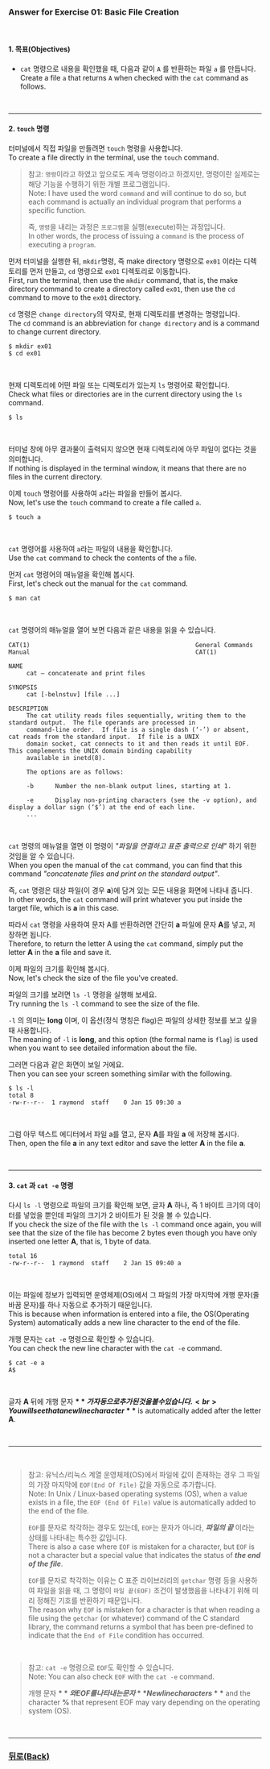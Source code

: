 ### Answer for Exercise 01: Basic File Creation

<br>

#### 1. 목표(Objectives)

* `cat` 명령으로 내용을 확인했을 때, 다음과 같이 `A` 를 반환하는 파일 `a` 를 만듭니다.<br>
  Create a file `a` that returns `A` when checked with the `cat` command as follows.<br>

<br>

---

#### 2. `touch` 명령

터미널에서 직접 파일을 만들려면 `touch` 명령을 사용합니다.<br>
To create a file directly in the terminal, use the `touch` command.

> 참고: `명령`이라고 하였고 앞으로도 계속 명령이라고 하겠지만, 명령이란 실제로는 해당 기능을 수행하기 위한 개별 프로그램입니다.<br>
> Note: I have used the word `command` and will continue to do so, but each command is actually an individual program that performs a specific function.
>
> 즉, `명령`을 내리는 과정은 `프로그램`을 실행(execute)하는 과정입니다.<br>
> In other words, the process of issuing a `command` is the process of executing a `program`.

먼저 터미널을 실행한 뒤, `mkdir`명령, 즉 make directory 명령으로 `ex01` 이라는 디렉토리를 먼저 만들고, `cd` 명령으로 `ex01` 디렉토리로 이동합니다.<br>
First, run the terminal, then use the `mkdir` command, that is, the make directory command to create a directory called `ex01`, then use the `cd` command to move to the `ex01` directory.

`cd` 명령은 `change directory`의 약자로, 현재 디렉토리를 변경하는 명령입니다.<br>
The `cd` command is an abbreviation for `change directory` and is a command to change current directory.

```
$ mkdir ex01
$ cd ex01
```
<br>

현재 디렉토리에 어떤 파일 또는 디렉토리가 있는지 `ls` 명령어로 확인합니다.<br>
Check what files or directories are in the current directory using the `ls` command.

```
$ ls
```
<br>

터미널 창에 아무 결과물이 출력되지 않으면 현재 디렉토리에 아무 파일이 없다는 것을 의미합니다.<br>
If nothing is displayed in the terminal window, it means that there are no files in the current directory.<br>

이제 `touch` 명령어를 사용하여 `a`라는 파일을 만들어 봅시다.<br>
Now, let's use the `touch` command to create a file called `a`.<br>

```
$ touch a
```
<br>

`cat` 명령어를 사용하여 `a`라는 파일의 내용을 확인합니다.<br>
Use the `cat` command to check the contents of the `a` file.<br>

먼저 `cat` 명령어의 매뉴얼을 확인해 봅시다.<br>
First, let's check out the manual for the `cat` command.<br>

```
$ man cat
```
<br>

`cat` 명령어의 매뉴얼을 열어 보면 다음과 같은 내용을 읽을 수 있습니다.<br>

```
CAT(1)                                              General Commands Manual                                              CAT(1)

NAME
     cat – concatenate and print files

SYNOPSIS
     cat [-belnstuv] [file ...]

DESCRIPTION
     The cat utility reads files sequentially, writing them to the standard output.  The file operands are processed in
     command-line order.  If file is a single dash (‘-’) or absent, cat reads from the standard input.  If file is a UNIX
     domain socket, cat connects to it and then reads it until EOF.  This complements the UNIX domain binding capability
     available in inetd(8).

     The options are as follows:

     -b      Number the non-blank output lines, starting at 1.

     -e      Display non-printing characters (see the -v option), and display a dollar sign (‘$’) at the end of each line.
     ...
```
<br>

`cat` 명령의 매뉴얼을 열면 이 명령이 *"파일을 연결하고 표준 출력으로 인쇄"* 하기 위한 것임을 알 수 있습니다.<br>
When you open the manual of the `cat` command, you can find that this command *"concatenate files and print on the standard output"*.<br>

즉, `cat` 명령은 대상 파일(이 경우 **a**)에 담겨 있는 모든 내용을 화면에 나타내 줍니다.<br>
In other words, the `cat` command will print whatever you put inside the target file, which is **a** in this case.<br>

따라서 `cat` 명령을 사용하여 문자 A를 반환하려면 간단히 **a** 파일에 문자 **A**를 넣고, 저장하면 됩니다.<br>
Therefore, to return the letter A using the `cat` command, simply put the letter **A** in the **a** file and save it.<br>

이제 파일의 크기를 확인해 봅시다.<br>
Now, let's check the size of the file you've created.

파일의 크기를 보려면 `ls -l` 명령을 실행해 보세요.<br>
Try running the `ls -l` command to see the size of the file.<br>

`-l` 의 의미는 **long** 이며, 이 옵션(정식 명칭은 flag)은 파일의 상세한 정보를 보고 싶을 때 사용합니다.<br>
The meaning of `-l` is **long**, and this option (the formal name is `flag`) is used when you want to see detailed information about the file.<br>

그러면 다음과 같은 화면이 보일 거에요.<br>
Then you can see your screen something similar with the following.<br>

```
$ ls -l
total 8
-rw-r--r--  1 raymond  staff    0 Jan 15 09:30 a
```
<br>

그럼 아무 텍스트 에디터에서 파일 a를 열고, 문자 **A**를 파일 **a** 에 저장해 봅시다.<br>
Then, open the file **a** in any text editor and save the letter **A** in the file **a**.<br>

<br>

---

#### 3. `cat` 과 `cat -e` 명령

다시 `ls -l` 명령으로 파일의 크기를 확인해 보면, 글자 **A** 하나, 즉 1 바이트 크기의 데이터를 넣었을 뿐인데 파일의 크기가 2 바이트가 된 것을 볼 수 있습니다.<br>
If you check the size of the file with the `ls -l` command once again, you will see that the size of the file has become 2 bytes even though you have only inserted one letter **A**, that is, 1 byte of data.<br>

```
total 16
-rw-r--r--  1 raymond  staff    2 Jan 15 09:40 a
```
<br>

이는 파일에 정보가 입력되면 운영체제(OS)에서 그 파일의 가장 마지막에 개행 문자(줄바꿈 문자)를 하나 자동으로 추가하기 때문입니다.<br>
This is because when information is entered into a file, the OS(Operating System) automatically adds a new line character to the end of the file.<br>

개행 문자는 `cat -e` 명령으로 확인할 수 있습니다.<br>
You can check the new line character with the `cat -e` command.<br>

```
$ cat -e a
A$
```
<br>

글자 **A** 뒤에 개행 문자 **$** 가 자동으로 추가된 것을 볼 수 있습니다.<br>
You will see that a newline character **$** is automatically added after the letter **A**.<br>

<br>

---

<br>

> 참고: 유닉스/리눅스 계열 운영체제(OS)에서 파일에 값이 존재하는 경우 그 파일의 가장 마지막에 `EOF(End Of File)` 값을 자동으로 추가합니다.<br>
> Note: In Unix / Linux-based operating systems (OS), when a value exists in a file, the `EOF (End Of File)` value is automatically added to the end of the file.<br>
> 
> `EOF`를 문자로 착각하는 경우도 있는데, `EOF`는 문자가 아니라, ***파일의 끝*** 이라는 상태를 나타내는 특수한 값입니다.<br>
> There is also a case where `EOF` is mistaken for a character, but `EOF` is not a character but a special value that indicates the status of ***the end of the file***.<br>
>
> `EOF`를 문자로 착각하는 이유는 C 표준 라이브러리의 `getchar` 명령 등을 사용하여 파일을 읽을 때, 그 명령이 `파일 끝(EOF)` 조건이 발생했음을 나타내기 위해 미리 정해진 기호를 반환하기 때문입니다.<br>
> The reason why `EOF` is mistaken for a character is that when reading a file using the `getchar` (or whatever) command of the C standard library, the command returns a symbol that has been pre-defined to indicate that the `End of File` condition has occurred.<br>

<br>

> 참고: `cat -e` 명령으로 `EOF`도 확인할 수 있습니다.<br>
> Note: You can also check `EOF` with the `cat -e` command.<br>
> 
> 개행 문자 **$** 와 EOF를 나타내는 문자 **%** 는 운영체제(OS)에 따라 다를 수 있습니다.<br>
> Newline characters **$** and the character **%** that represent EOF may vary depending on the operating system (OS).<br>

<br>

---
### [뒤로(Back)](https://github.com/garlicvread/Shell_Scripting/tree/main/ShellScripts/01.FileCreation/Files)